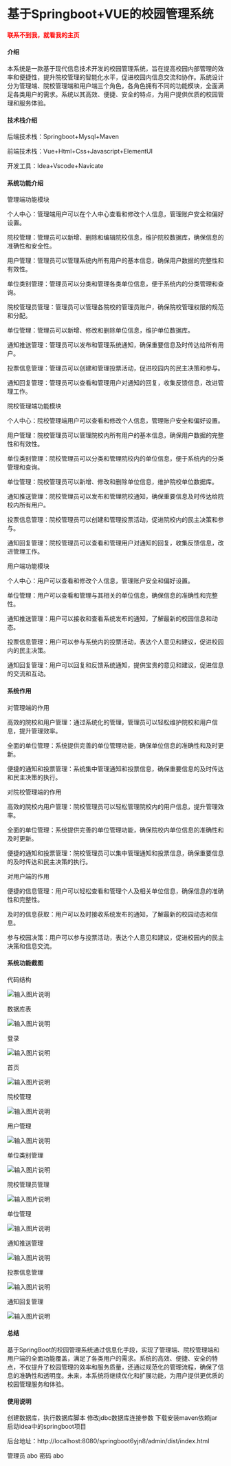 # 基于Springboot+VUE的校园管理系统

<h4 style='color:red'>联系不到我，就看我的主页 </h4> 
 
#### 介绍
本系统是一款基于现代信息技术开发的校园管理系统，旨在提高校园内部管理的效率和便捷性，提升院校管理的智能化水平，促进校园内信息交流和协作。系统设计分为管理端、院校管理端和用户端三个角色，各角色拥有不同的功能模块，全面满足各类用户的需求。系统以其高效、便捷、安全的特点，为用户提供优质的校园管理和服务体验。

#### 技术栈介绍

后端技术栈：Springboot+Mysql+Maven

前端技术栈：Vue+Html+Css+Javascript+ElementUI

开发工具：Idea+Vscode+Navicate


#### 系统功能介绍

管理端功能模块

个人中心：管理端用户可以在个人中心查看和修改个人信息，管理账户安全和偏好设置。

院校管理：管理员可以新增、删除和编辑院校信息，维护院校数据库，确保信息的准确性和安全性。

用户管理：管理员可以管理系统内所有用户的基本信息，确保用户数据的完整性和有效性。

单位类别管理：管理员可以分类和管理各类单位信息，便于系统内的分类管理和查询。

院校管理员管理：管理员可以管理各院校的管理员账户，确保院校管理权限的规范和分配。

单位管理：管理员可以新增、修改和删除单位信息，维护单位数据库。

通知推送管理：管理员可以发布和管理系统通知，确保重要信息及时传达给所有用户。

投票信息管理：管理员可以创建和管理投票活动，促进校园内的民主决策和参与。

通知回复管理：管理员可以查看和管理用户对通知的回复，收集反馈信息，改进管理工作。

院校管理端功能模块

个人中心：院校管理端用户可以查看和修改个人信息，管理账户安全和偏好设置。

用户管理：院校管理员可以管理院校内所有用户的基本信息，确保用户数据的完整性和有效性。

单位类别管理：院校管理员可以分类和管理院校内的单位信息，便于系统内的分类管理和查询。

单位管理：院校管理员可以新增、修改和删除单位信息，维护院校单位数据库。

通知推送管理：院校管理员可以发布和管理院校通知，确保重要信息及时传达给院校内所有用户。

投票信息管理：院校管理员可以创建和管理投票活动，促进院校内的民主决策和参与。

通知回复管理：院校管理员可以查看和管理用户对通知的回复，收集反馈信息，改进管理工作。

用户端功能模块

个人中心：用户可以查看和修改个人信息，管理账户安全和偏好设置。

单位管理：用户可以查看和管理与其相关的单位信息，确保信息的准确性和完整性。

通知推送管理：用户可以接收和查看系统发布的通知，了解最新的校园信息和动态。

投票信息管理：用户可以参与系统内的投票活动，表达个人意见和建议，促进校园内的民主决策。

通知回复管理：用户可以回复和反馈系统通知，提供宝贵的意见和建议，促进信息的交流和互动。

#### 系统作用

对管理端的作用

高效的院校和用户管理：通过系统化的管理，管理员可以轻松维护院校和用户信息，提升管理效率。

全面的单位管理：系统提供完善的单位管理功能，确保单位信息的准确性和及时更新。

便捷的通知和投票管理：系统集中管理通知和投票信息，确保重要信息的及时传达和民主决策的执行。

对院校管理端的作用

高效的院校内用户管理：院校管理员可以轻松管理院校内的用户信息，提升管理效率。

全面的单位管理：系统提供完善的单位管理功能，确保院校内单位信息的准确性和及时更新。

便捷的通知和投票管理：院校管理员可以集中管理通知和投票信息，确保重要信息的及时传达和民主决策的执行。

对用户端的作用

便捷的信息管理：用户可以轻松查看和管理个人及相关单位信息，确保信息的准确性和完整性。

及时的信息获取：用户可以及时接收系统发布的通知，了解最新的校园动态和信息。

参与校园决策：用户可以参与投票活动，表达个人意见和建议，促进校园内的民主决策和信息交流。

#### 系统功能截图

代码结构

![输入图片说明](images/174473a1d96fbbc08466ae9527ce211.png)

数据库表

![输入图片说明](images/1023b36843f106c361169a26874752d.png)

登录

![输入图片说明](images/967ec2dcc2d8bd2d4e04f42237a9f8f.png)

首页

![输入图片说明](images/123f2feef24c55942a5a8d38a3fc39f.png)

院校管理

![输入图片说明](images/05568345c10f4eb77650c58d4a08d4f.png)

用户管理

![输入图片说明](images/ecb0aedaa43321bd02255db97494a93.png)

单位类别管理

![输入图片说明](images/2b9c6a6b5eb1371ad5815d7869864f4.png)

院校管理员管理

![输入图片说明](images/a7e6e2334a1628e88b9506c38791993.png)

单位管理

![输入图片说明](images/160852b96dff1035fb515a0ab7ee8aa.png)

通知推送管理

![输入图片说明](images/1f1261716438c7fde42ae4b83d11fdf.png)

投票信息管理

![输入图片说明](images/35202461afb433052f6456e4fa353af.png)

通知回复管理

![输入图片说明](images/d8ac50892611f04c1d7c40bdd643bdb.png)

#### 总结

基于SpringBoot的校园管理系统通过信息化手段，实现了管理端、院校管理端和用户端的全面功能覆盖，满足了各类用户的需求。系统的高效、便捷、安全的特点，不仅提升了校园管理的效率和服务质量，还通过规范化的管理流程，确保了信息的准确性和透明度。未来，本系统将继续优化和扩展功能，为用户提供更优质的校园管理服务和体验。

#### 使用说明

创建数据库，执行数据库脚本 修改jdbc数据库连接参数 下载安装maven依赖jar 启动idea中的springboot项目

后台地址：http://localhost:8080/springboot6yjn8/admin/dist/index.html

管理员  abo 密码 abo

